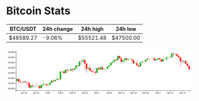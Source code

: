 # Bitcoin Stats

BTC/USDT|24h change|24h high|24h low|
|---|---|---|---|
|$48589.27|-9.06%|$55521.48|$47500.00|

<img src="./chart.svg">
